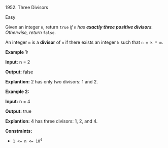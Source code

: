 1952\. Three Divisors

Easy

Given an integer `n`, return `true` _if_ `n` _has **exactly three positive divisors**. Otherwise, return_ `false`.

An integer `m` is a **divisor** of `n` if there exists an integer `k` such that `n = k * m`.

**Example 1:**

**Input:** n = 2

**Output:** false

**Explantion:** 2 has only two divisors: 1 and 2.

**Example 2:**

**Input:** n = 4

**Output:** true

**Explantion:** 4 has three divisors: 1, 2, and 4.

**Constraints:**

*   <code>1 <= n <= 10<sup>4</sup></code>
